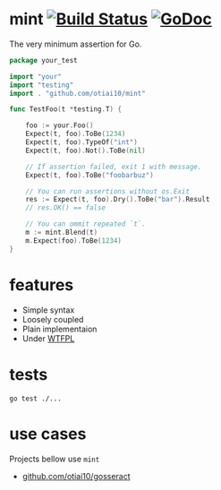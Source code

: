 # mint [![Build Status](https://travis-ci.org/otiai10/mint.svg?branch=master)](https://travis-ci.org/otiai10/mint) [![GoDoc](https://godoc.org/github.com/otiai10/mint?status.png)](https://godoc.org/github.com/otiai10/mint)

The very minimum assertion for Go.

```go
package your_test

import "your"
import "testing"
import . "github.com/otiai10/mint"

func TestFoo(t *testing.T) {

    foo := your.Foo()
    Expect(t, foo).ToBe(1234)
    Expect(t, foo).TypeOf("int")
    Expect(t, foo).Not().ToBe(nil)

    // If assertion failed, exit 1 with message.
    Expect(t, foo).ToBe("foobarbuz")

    // You can run assertions without os.Exit
    res := Expect(t, foo).Dry().ToBe("bar").Result
    // res.OK() == false

    // You can ommit repeated `t`.
    m := mint.Blend(t)
    m.Expect(foo).ToBe(1234)
}
```

# features

- Simple syntax
- Loosely coupled
- Plain implementaion
- Under [WTFPL](http://en.wikipedia.org/wiki/WTFPL)

# tests
```
go test ./...
```

# use cases
Projects bellow use `mint`

- [github.com/otiai10/gosseract](https://github.com/otiai10/gosseract/blob/develop/all_test.go)
